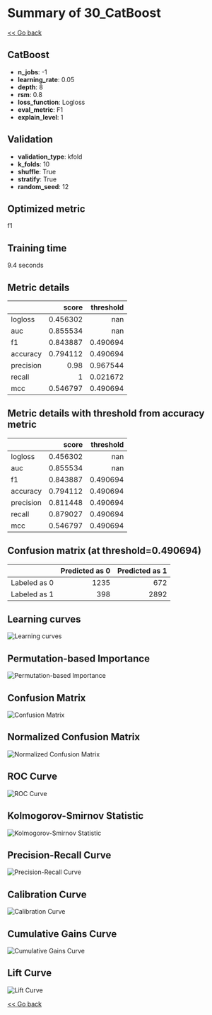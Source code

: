 # Summary of 30_CatBoost

[<< Go back](../README.md)


## CatBoost
- **n_jobs**: -1
- **learning_rate**: 0.05
- **depth**: 8
- **rsm**: 0.8
- **loss_function**: Logloss
- **eval_metric**: F1
- **explain_level**: 1

## Validation
 - **validation_type**: kfold
 - **k_folds**: 10
 - **shuffle**: True
 - **stratify**: True
 - **random_seed**: 12

## Optimized metric
f1

## Training time

9.4 seconds

## Metric details
|           |    score |   threshold |
|:----------|---------:|------------:|
| logloss   | 0.456302 |  nan        |
| auc       | 0.855534 |  nan        |
| f1        | 0.843887 |    0.490694 |
| accuracy  | 0.794112 |    0.490694 |
| precision | 0.98     |    0.967544 |
| recall    | 1        |    0.021672 |
| mcc       | 0.546797 |    0.490694 |


## Metric details with threshold from accuracy metric
|           |    score |   threshold |
|:----------|---------:|------------:|
| logloss   | 0.456302 |  nan        |
| auc       | 0.855534 |  nan        |
| f1        | 0.843887 |    0.490694 |
| accuracy  | 0.794112 |    0.490694 |
| precision | 0.811448 |    0.490694 |
| recall    | 0.879027 |    0.490694 |
| mcc       | 0.546797 |    0.490694 |


## Confusion matrix (at threshold=0.490694)
|              |   Predicted as 0 |   Predicted as 1 |
|:-------------|-----------------:|-----------------:|
| Labeled as 0 |             1235 |              672 |
| Labeled as 1 |              398 |             2892 |

## Learning curves
![Learning curves](learning_curves.png)

## Permutation-based Importance
![Permutation-based Importance](permutation_importance.png)
## Confusion Matrix

![Confusion Matrix](confusion_matrix.png)


## Normalized Confusion Matrix

![Normalized Confusion Matrix](confusion_matrix_normalized.png)


## ROC Curve

![ROC Curve](roc_curve.png)


## Kolmogorov-Smirnov Statistic

![Kolmogorov-Smirnov Statistic](ks_statistic.png)


## Precision-Recall Curve

![Precision-Recall Curve](precision_recall_curve.png)


## Calibration Curve

![Calibration Curve](calibration_curve_curve.png)


## Cumulative Gains Curve

![Cumulative Gains Curve](cumulative_gains_curve.png)


## Lift Curve

![Lift Curve](lift_curve.png)



[<< Go back](../README.md)
